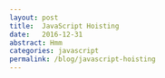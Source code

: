 ```yaml
---
layout: post
title:  JavaScript Hoisting
date:   2016-12-31
abstract: Hmm
categories: javascript
permalink: /blog/javascript-hoisting
---
```

